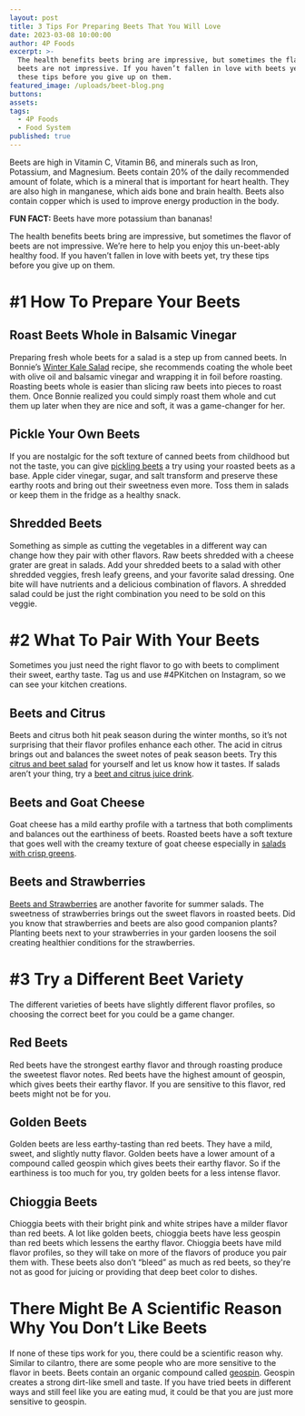```yaml
---
layout: post
title: 3 Tips For Preparing Beets That You Will Love
date: 2023-03-08 10:00:00
author: 4P Foods
excerpt: >-
  The health benefits beets bring are impressive, but sometimes the flavor of
  beets are not impressive. If you haven’t fallen in love with beets yet, try
  these tips before you give up on them.
featured_image: /uploads/beet-blog.png
buttons:
assets:
tags:
  - 4P Foods
  - Food System
published: true
---
```

<div class="editable"><p>Beets are high in Vitamin C, Vitamin B6, and minerals such as Iron, Potassium, and Magnesium. Beets contain 20% of the daily recommended amount of folate, which is a mineral that is important for heart health. They are also high in manganese, which aids bone and brain health. Beets also contain copper which is used to improve energy production in the body.</p><p><strong>FUN FACT:</strong> Beets have more potassium than bananas!</p><p>The health benefits beets bring are impressive, but sometimes the flavor of beets are not impressive. We’re here to help you enjoy this un-beet-ably healthy food. If you haven’t fallen in love with beets yet, try these tips before you give up on them.</p><h1><strong>#1 How To Prepare Your Beets</strong></h1><h2><strong>Roast Beets Whole in Balsamic Vinegar</strong></h2><p>Preparing fresh whole beets for a salad is a step up from canned beets. In Bonnie’s <a href="https://4pfoods.com/recipes/relaxed-winter-kale-salad/#:~:text=For%20Salad%3A%201%201%20Bunch%20Kale%202%20Roasted,Up%20Dressing%20Vinaigrette%20%28Blackberry%20vinaigrette%20is%20my%20favorite%29">Winter Kale Salad</a> recipe, she recommends coating the whole beet with olive oil and balsamic vinegar and wrapping it in foil before roasting. Roasting beets whole is easier than slicing raw beets into pieces to roast them. Once Bonnie realized you could simply roast them whole and cut them up later when they are nice and soft, it was a game-changer for her.</p><h2><strong>Pickle Your Own Beets</strong></h2><p>If you are nostalgic for the soft texture of canned beets from childhood but not the taste, you can give <a href="https://bellyfull.net/refrigerator-pickled-beets/">pickling beets</a> a try using your roasted beets as a base. Apple cider vinegar, sugar, and salt transform and preserve these earthy roots and bring out their sweetness even more. Toss them in salads or keep them in the fridge as a healthy snack.</p><h2><strong>Shredded Beets</strong></h2><p>Something as simple as cutting the vegetables in a different way can change how they pair with other flavors. Raw beets shredded with a cheese grater are great in salads. Add your shredded beets to a salad with other shredded veggies, fresh leafy greens, and your favorite salad dressing. One bite will have nutrients and a delicious combination of flavors. A shredded salad could be just the right combination you need to be sold on this veggie.&nbsp;</p><h1><strong>#2 What To Pair With Your Beets</strong></h1><p>Sometimes you just need the right flavor to go with beets to compliment their sweet, earthy taste. Tag us and use #4PKitchen on Instagram, so we can see your kitchen creations.</p><h2><strong>Beets and Citrus</strong></h2><p>Beets and citrus both hit peak season during the winter months, so it’s not surprising that their flavor profiles enhance each other. The acid in citrus brings out and balances the sweet notes of peak season beets. Try this <a href="https://www.myrecipes.com/recipe/beet-citrus-salad">citrus and beet salad</a> for yourself and let us know how it tastes. If salads aren’t your thing, try a <a href="https://www.today.com/recipes/beet-citrus-blast-smoothie-recipe-t210346">beet and citrus juice drink</a>.</p><h2><strong>Beets and Goat Cheese</strong></h2><p>Goat cheese has a mild earthy profile with a tartness that both compliments and balances out the earthiness of beets. Roasted beets have a soft texture that goes well with the creamy texture of goat cheese especially in <a href="https://www.loveandlemons.com/beet-salad-recipe/">salads with crisp greens</a>.</p><h2><strong>Beets and Strawberries</strong></h2><p><a href="https://www.eatingwell.com/recipe/264847/strawberry-beet-salad/">Beets and Strawberries</a> are another favorite for summer salads. The sweetness of strawberries brings out the sweet flavors in roasted beets. Did you know that strawberries and beets are also good companion plants? Planting beets next to your strawberries in your garden loosens the soil creating healthier conditions for the strawberries.</p><h1><strong>#3 Try a Different Beet Variety</strong>&nbsp;</h1><p>The different varieties of beets have slightly different flavor profiles, so choosing the correct beet for you could be a game changer.</p><h2><strong>Red Beets</strong></h2><p>Red beets have the strongest earthy flavor and through roasting produce the sweetest flavor notes. Red beets have the highest amount of geospin, which gives beets their earthy flavor. If you are sensitive to this flavor, red beets might not be for you.</p><h2><strong>Golden Beets</strong></h2><p>Golden beets are less earthy-tasting than red beets. They have a mild, sweet, and slightly nutty flavor. Golden beets have a lower amount of a compound called geospin which gives beets their earthy flavor. So if the earthiness is too much for you, try golden beets for a less intense flavor.</p><h2><strong>Chioggia Beets</strong></h2><p>Chioggia beets with their bright pink and white stripes have a milder flavor than red beets. A lot like golden beets, chioggia beets have less geospin than red beets which lessens the earthy flavor. Chioggia beets have mild flavor profiles, so they will take on more of the flavors of produce you pair them with. These beets also don’t “bleed” as much as red beets, so they're not as good for juicing or providing that deep beet color to dishes.</p><h1><strong>There Might Be A Scientific Reason Why You Don’t Like Beets</strong></h1>If none of these tips work for you, there could be a scientific reason why. Similar to cilantro, there are some people who are more sensitive to the flavor in beets. Beets contain an organic compound called <a href="https://www.justbeetit.com/beet-blog-index/hate-beets-that-taste-like-dirt-science-has-the-answer">geospin</a>. Geospin creates a strong dirt-like smell and taste. If you have tried beets in different ways and still feel like you are eating mud, it could be that you are just more sensitive to geospin.</div>
